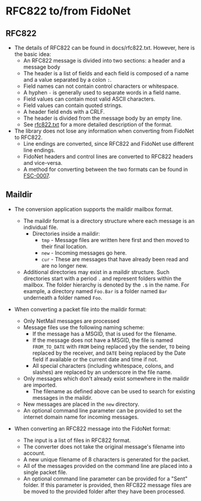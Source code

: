 # RFC822 to/from FidoNet

## RFC822
- The details of RFC822 can be found in docs/rfc822.txt. However, here is the basic idea:
    - An RFC822 message is divided into two sections: a header and a message body
    - The header is a list of fields and each field is composed of a name and a value separated by a colon `:`.
    - Field names can not contain control characters or whitespace. 
    - A hyphen `-` is generally used to separate words in a field name.
    - Field values can contain most valid ASCII characters.
    - Field values can contain quoted strings.
    - A header field ends with a CRLF.
    - The header is divided from the message body by an empty line.
    - See [rfc822.txt](docs/rfc822.txt) for a more detailed description of the format.
- The library does not lose any information when converting from FidoNet to RFC822.
    - Line endings are converted, since RFC822 and FidoNet use different line endings.
    - FidoNet headers and control lines are converted to RFC822 headers and vice-versa.
    - A method for converting between the two formats can be found in [FSC-0007](docs/fsc-0007.002).

## Maildir
- The conversion application supports the maildir mailbox format.
    - The maildir format is a directory structure where each message is an individual file.
        - Directories inside a maildir:
            - `tmp` - Message files are written here first and then moved to their final location.
            - `new` - Incoming messages go here.
            - `cur` - These are messages that have already been read and are no longer new.
    - Additional directories may exist in a maildir structure.
      Such directories start with a period `.` and represent folders within the mailbox. 
      The folder hierarchy is denoted by the `.`s in the name. 
      For example, a directory named `Foo.Bar` is a folder named `Bar` underneath a folder named `Foo`.
- When converting a packet file into the maildir format: 
    - Only NetMail messages are processed
    - Message files use the following naming scheme:
        - If the message has a MSGID, that is used for the filename.
        - If the message does not have a MSGID, the file is named `FROM_TO_DATE` with 
          `FROM` being replaced yby the sender, `TO` being replaced by the receiver, and `DATE` 
          being replaced by the Date field if available or the current date and time if not. 
        - All special characters (including whitespace, colons, and slashes) are replaced 
          by an underscore in the file name.
    - Only messages which don't already exist somewhere in the maildir are imported.
        - The filename as defined above can be used to search for existing messages in the maildir.
    - New messages are placed in the `new` directory.
    - An optional command line parameter can be provided to set the internet domain name for incoming messages.

- When converting an RFC822 message into the FidoNet format:
    - The input is a list of files in RFC822 format. 
    - The converter does not take the original message's filename into account.
    - A new unique filename of 8 characters is generated for the packet.
    - All of the messages provided on the command line are placed into a single packet file.
    - An optional command line parameter can be provided for a "Sent" folder.
      If this parameter is provided, then RFC822 message files are be moved to the provided folder after they
      have been processed.


